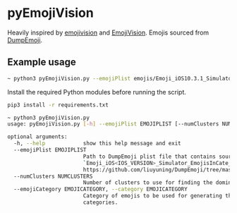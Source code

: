 # pyEmojiVision

Heavily inspired by [emojivision](https://github.com/gabrieloc/emojivision) and [EmojiVision](https://github.com/ihollander/emoji-vision). Emojis sourced from [DumpEmoji](https://github.com/liuyuning/DumpEmoji/).

## Example usage

```sh
~ python3 pyEmojiVision.py --emojiPlist emojis/Emoji_iOS10.3.1_Simulator_EmojisInCate_1432.plist
```

Install the required Python modules before running the script.
```sh
pip3 install -r requirements.txt
```

```sh
~ python3 pyEmojiVision.py
usage: pyEmojiVision.py [-h] --emojiPlist EMOJIPLIST [--numClusters NUMCLUSTERS] [--emojiCategory EMOJICATEGORY]

optional arguments:
  -h, --help            show this help message and exit
  --emojiPlist EMOJIPLIST
                        Path to DumpEmoji plist file that contains source emojis grouped into categories. These are the
                        `Emoji_iOS<IOS_VERSION>_Simulator_EmojisInCate_<NUM_EMOJIS>.plist` files found at
                        https://github.com/liuyuning/DumpEmoji/tree/master/Emojis
  --numClusters NUMCLUSTERS
                        Number of clusters to use for finding the dominant color of an emoji using k-means clustering.
  --emojiCategory EMOJICATEGORY, --category EMOJICATEGORY
                        Category of emojis to be used for generating the output image. If not provided, the default behavior is to use emojis from all
                        categories.
```